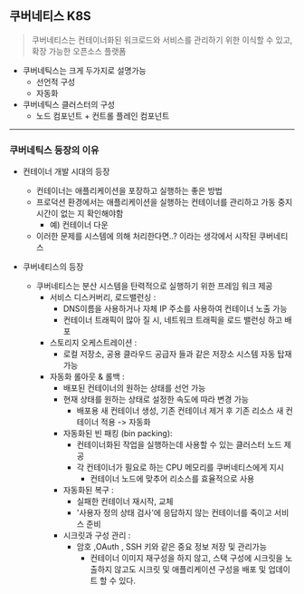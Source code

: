 ## 쿠버네티스 K8S  

> 쿠버네티스는 컨테이너화된 워크로드와 서비스를 관리하기 위한 이식할 수 있고, 확장 가능한 오픈소스 플랫폼

- 쿠버네틱스는 크게 두가지로 설명가능
    - 선언적 구성
    - 자동화
- 쿠버네틱스 클러스터의 구성
    - 노드 컴포넌트  +  컨트롤 플레인 컴포넌트  

---
### 쿠버네틱스 등장의 이유  
- 컨테이너 개발 시대의 등장  
    - 컨테이너는 애플리케이션을 포장하고 실행하는 좋은 방법
    - 프로덕션 환경에서는 애플리케이션을 실행하는 컨테이너를 관리하고 가동 중지 시간이 없는 지 확인해야함
        - 예) 컨테이너 다운
    - 이러한 문제를 시스템에 의해 처리한다면..? 이라는 생각에서 시작된 쿠버네티스
    
- 쿠버네티스의 등장
    - 쿠버네티스는 분산 시스템을 탄력적으로 실행하기 위한 프레임 워크 제공
        - 서비스 디스커버리, 로드밸런싱 :
            - DNS이름을 사용하거나 자체 IP 주소를 사용하여 컨테이너 노출 가능
            - 컨테이너 트래픽이 많아 질 시, 네트워크 트래픽을 로드 밸런싱 하고 배포
        - 스토리지 오케스트레이션 :
            - 로컬 저장소, 공용 클라우드 공급자 들과 같은 저장소 시스템 자동 탑재 가능
        - 자동화 롤아웃 & 롤백 :
            - 배포된 컨테이너의 원하는 상태를 선언 가능
            - 현재 상태를 원하는 상태로 설정한 속도에 따라 변경 가능
                - 배포용 새 컨테이너 생성, 기존 컨테이너 제거 후 기존 리소스 새 컨테이너 적용 -> 자동화  
            - 자동화된 빈 패킹 (bin packing):
                - 컨테이너화된 작업을 실행하는데 사용할 수 있는 클러스터 노드 제공
                - 각 컨테이너가 필요로 하는 CPU 메모리를 쿠버네티스에게 지시
                    - 컨테이너 노드에 맞추어 리소스를 효율적으로 사용
            - 자동화된 복구 : 
                - 실패한 컨테이너 재시작, 교체
                - '사용자 정의 상태 검사'에 응답하지 않는 컨테이너를 죽이고 서비스 준비 
            - 시크릿과 구성 관리 :
                - 암호 ,OAuth , SSH 키와 같은 중요 정보 저장 및 관리가능
                    - 컨테이너 이미지 재구성을 하지 않고, 스택 구성에 시크릿을 노출하지 않고도 시크릿 및 애플리케이션 구성을 배포 및 업데이트 할 수 있다.
        

